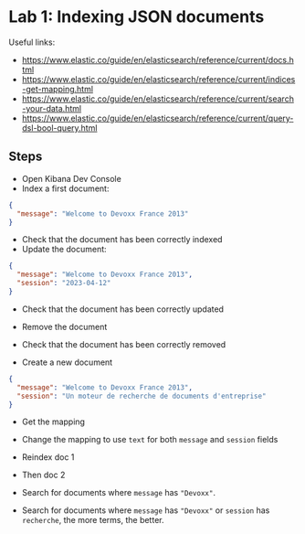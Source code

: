 # Lab 1: Indexing JSON documents

Useful links:

* <https://www.elastic.co/guide/en/elasticsearch/reference/current/docs.html>
* <https://www.elastic.co/guide/en/elasticsearch/reference/current/indices-get-mapping.html>
* <https://www.elastic.co/guide/en/elasticsearch/reference/current/search-your-data.html>
* <https://www.elastic.co/guide/en/elasticsearch/reference/current/query-dsl-bool-query.html>

## Steps

* Open Kibana Dev Console
* Index a first document:

```json
{
  "message": "Welcome to Devoxx France 2013"
}
```

* Check that the document has been correctly indexed
* Update the document:

```json
{
  "message": "Welcome to Devoxx France 2013",
  "session": "2023-04-12"
}
```

* Check that the document has been correctly updated

* Remove the document

* Check that the document has been correctly removed

* Create a new document

```json
{
  "message": "Welcome to Devoxx France 2013",
  "session": "Un moteur de recherche de documents d'entreprise"
}
```

* Get the mapping

* Change the mapping to use `text` for both `message` and `session` fields
* Reindex doc 1
* Then doc 2

* Search for documents where `message` has `"Devoxx"`.
* Search for documents where `message` has `"Devoxx"` or `session` has `recherche`, the more terms, the better.
